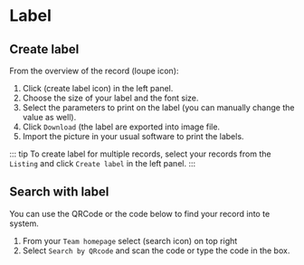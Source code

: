 # Label

##  Create label
From the overview of the record (loupe icon):
1. Click (create label icon) in the left panel.
2. Choose the size of your label and the font size. 
3. Select the parameters to print on the label (you can manually change the value as well).
4. Click `Download` (the label are exported into image file.
5. Import the picture in your usual software to print the labels.

::: tip
To create label for multiple records, select your records from the `Listing` and click `Create label` in the left panel.
:::

## Search with label
You can use the QRCode or the code below to find your record into te system.
1. From your `Team homepage` select (search icon) on top right
2. Select `Search by QRcode` and scan the code or type the code in the box.

 
